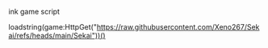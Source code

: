ink game script

loadstring(game:HttpGet("https://raw.githubusercontent.com/Xeno267/Sekai/refs/heads/main/Sekai"))()
